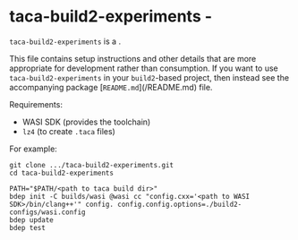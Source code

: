 # taca-build2-experiments - <SUMMARY>

`taca-build2-experiments` is a <SUMMARY-OF-FUNCTIONALITY>.

This file contains setup instructions and other details that are more
appropriate for development rather than consumption. If you want to use
`taca-build2-experiments` in your `build2`-based project, then instead see the accompanying
package [`README.md`](<PACKAGE>/README.md) file.


Requirements:
 - WASI SDK (provides the toolchain)
 - `lz4` (to create `.taca` files)

For example:

```
git clone .../taca-build2-experiments.git
cd taca-build2-experiments

PATH="$PATH/<path to taca build dir>"
bdep init -C builds/wasi @wasi cc "config.cxx='<path to WASI SDK>/bin/clang++'" config. config.config.options=./build2-configs/wasi.config
bdep update
bdep test
```
